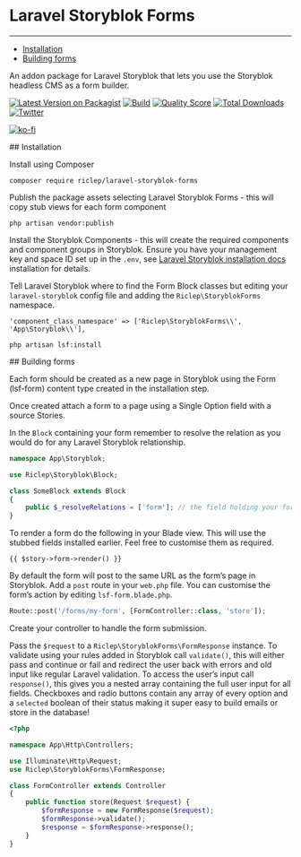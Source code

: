 # Laravel Storyblok Forms

---

- [Installation](#installation)
- [Building forms](#building-forms)

An addon package for Laravel Storyblok that lets you use the Storyblok headless CMS as a form builder.

[![Latest Version on Packagist](https://img.shields.io/packagist/v/riclep/laravel-storyblok-forms.svg?style=flat-square)](https://packagist.org/packages/riclep/laravel-storyblok-forms)
[![Build](https://img.shields.io/scrutinizer/build/g/riclep/laravel-storyblok-forms?style=flat-square)](https://scrutinizer-ci.com/g/riclep/laravel-storyblok-forms)
[![Quality Score](https://img.shields.io/scrutinizer/quality/g/riclep/laravel-storyblok-forms?style=flat-square)](https://scrutinizer-ci.com/g/riclep/laravel-storyblok-forms)
[![Total Downloads](https://img.shields.io/packagist/dt/riclep/laravel-storyblok-forms.svg?style=flat-square)](https://packagist.org/packages/riclep/laravel-storyblok-forms)
[![Twitter](https://img.shields.io/twitter/follow/riclep.svg?style=social&label=Follow)](https://twitter.com/intent/follow?screen_name=riclep)

[![ko-fi](https://ko-fi.com/img/githubbutton_sm.svg)](https://ko-fi.com/M4M2C42W6)

<a name="installation">
## Installation
</a>

Install using Composer

`composer require riclep/laravel-storyblok-forms`

Publish the package assets selecting Laravel Storyblok Forms - this will copy stub views for each form component

`php artisan vendor:publish`

Install the Storyblok Components - this will create the required components and component groups in Storyblok. Ensure you have your management key and space ID set up in the `.env`, see [Laravel Storyblok installation docs](https://github.com/RicLeP/laravel-storyblok) installation for details.

Tell Laravel Storyblok where to find the Form Block classes but editing your `laravel-storyblok` config file and adding the `Riclep\StoryblokForms` namespace.

`'component_class_namespace' => ['Riclep\StoryblokForms\\', 'App\Storyblok\\'],`

`php artisan lsf:install`

<a name="building-forms">
## Building forms
</a>

Each form should be created as a new page in Storyblok using the Form (lsf-form) content type created in the installation step.

Once created attach a form to a page using a Single Option field with a source Stories.

In the `Block` containing your form remember to resolve the relation as you would do for any Laravel Storyblok relationship.

```php
namespace App\Storyblok;

use Riclep\Storyblok\Block;

class SomeBlock extends Block
{
	public $_resolveRelations = ['form']; // the field holding your form
}
```

To render a form do the following in your Blade view. This will use the stubbed fields installed earlier. Feel free to customise them as required.

```blade
{{ $story->form->render() }}
```

By default the form will post to the same URL as the form’s page in Storyblok. Add a `post` route in your `web.php` file. You can customise the form’s action by editing `lsf-form.blade.php`.

```php
Route::post('/forms/my-form', [FormController::class, 'store']);
```

Create your controller to handle the form submission.

Pass the `$request` to a `Riclep\StoryblokForms\FormResponse` instance. To validate using your rules added in Storyblok call `validate()`, this will either pass and continue or fail and redirect the user back with errors and old input like regular Laravel validation. To access the user’s input call `response()`, this gives you a nested array containing the full user input for all fields. Checkboxes and radio buttons contain any array of every option and a `selected` boolean of their status making it super easy to build emails or store in the database!

```php
<?php

namespace App\Http\Controllers;

use Illuminate\Http\Request;
use Riclep\StoryblokForms\FormResponse;

class FormController extends Controller
{
    public function store(Request $request) {
		$formResponse = new FormResponse($request);
	    $formResponse->validate();
	    $response = $formResponse->response();
	}
}
```